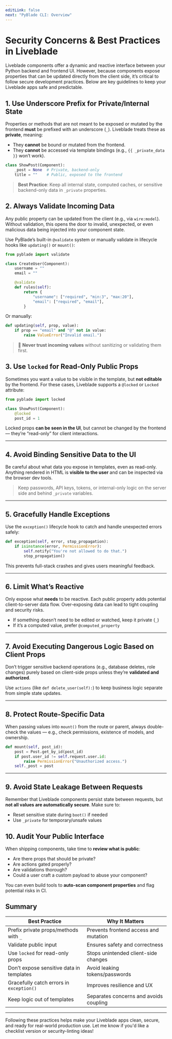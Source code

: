 ```yaml
---
editLink: false
next: "PyBlade CLI: Overview"
---
```


# Security Concerns & Best Practices in Liveblade

Liveblade components offer a dynamic and reactive interface between your Python backend and frontend UI. However, because components expose properties that can be updated directly from the client side, it’s critical to follow secure development practices. Below are key guidelines to keep your Liveblade apps safe and predictable.


## 1. **Use Underscore Prefix for Private/Internal State**

Properties or methods that are not meant to be exposed or mutated by the frontend **must** be prefixed with an underscore (`_`). Liveblade treats these as **private**, meaning:

- They **cannot** be bound or mutated from the frontend.
- They **cannot** be accessed via template bindings (e.g., `{{ _private_data }}` won’t work).

```python
class ShowPost(Component):
    _post = None  # Private, backend-only
    title = ""    # Public, exposed to the frontend
```

> **Best Practice**: Keep all internal state, computed caches, or sensitive backend-only data in `_private` properties.

## 2. **Always Validate Incoming Data**

Any public property can be updated from the client (e.g., via `wire:model`). Without validation, this opens the door to invalid, unexpected, or even malicious data being injected into your component state.

Use PyBlade’s built-in `@validate` system or manually validate in lifecycle hooks like `updating()` or `mount()`:

```python
from pyblade import validate

class CreateUser(Component):
    username = ""
    email = ""

    @validate
    def rules(self):
        return {
            "username": ["required", "min:3", "max:20"],
            "email": ["required", "email"],
        }
```

Or manually:

```python
def updating(self, prop, value):
    if prop == "email" and "@" not in value:
        raise ValueError("Invalid email.")
```

> 🚫 **Never trust incoming values** without sanitizing or validating them first.

## 3. **Use `locked` for Read-Only Public Props**

Sometimes you want a value to be visible in the template, but **not editable** by the frontend. For these cases, Liveblade supports a `@locked` or `Locked` attribute:

```python
from pyblade import locked

class ShowPost(Component):
    @locked
    post_id = 1
```

Locked props **can be seen in the UI**, but cannot be changed by the frontend — they’re “read-only” for client interactions.

---

## 4. **Avoid Binding Sensitive Data to the UI**

Be careful about what data you expose in templates, even as read-only. Anything rendered in HTML is **visible to the user** and can be inspected via the browser dev tools.

> Keep passwords, API keys, tokens, or internal-only logic on the server side and behind `_private` variables.

---

## 5. **Gracefully Handle Exceptions**

Use the `exception()` lifecycle hook to catch and handle unexpected errors safely:

```python
def exception(self, error, stop_propagation):
    if isinstance(error, PermissionError):
        self.notify("You're not allowed to do that.")
        stop_propagation()
```

This prevents full-stack crashes and gives users meaningful feedback.

---

## 6. **Limit What’s Reactive**

Only expose what **needs** to be reactive. Each public property adds potential client-to-server data flow. Over-exposing data can lead to tight coupling and security risks.

- If something doesn’t need to be edited or watched, keep it private (`_`)
- If it’s a computed value, prefer `@computed_property`

---

## 7. **Avoid Executing Dangerous Logic Based on Client Props**

Don’t trigger sensitive backend operations (e.g., database deletes, role changes) purely based on client-side props unless they’re **validated and authorized**.

Use `actions` (like `def delete_user(self):`) to keep business logic separate from simple state updates.

---

## 8. **Protect Route-Specific Data**

When passing values into `mount()` from the route or parent, always double-check the values — e.g., check permissions, existence of models, and ownership.

```python
def mount(self, post_id):
    post = Post.get_by_id(post_id)
    if post.user_id != self.request.user.id:
        raise PermissionError("Unauthorized access.")
    self._post = post
```

---

## 9. **Avoid State Leakage Between Requests**

Remember that Liveblade components persist state between requests, but **not all values are automatically secure**. Make sure to:

- Reset sensitive state during `boot()` if needed
- Use `_private` for temporary/unsafe values

## 10. **Audit Your Public Interface**

When shipping components, take time to **review what is public**:

- Are there props that should be private?
- Are actions gated properly?
- Are validations thorough?
- Could a user craft a custom payload to abuse your component?

You can even build tools to **auto-scan component properties** and flag potential risks in CI.

## Summary

| Best Practice                             | Why It Matters                                      |
|-------------------------------------------|-----------------------------------------------------|
| Prefix private props/methods with `_`     | Prevents frontend access and mutation              |
| Validate public input                     | Ensures safety and correctness                     |
| Use `locked` for read-only props          | Stops unintended client-side changes               |
| Don’t expose sensitive data in templates  | Avoid leaking tokens/passwords                     |
| Gracefully catch errors in `exception()`  | Improves resilience and UX                         |
| Keep logic out of templates               | Separates concerns and avoids coupling             |

---

Following these practices helps make your Liveblade apps clean, secure, and ready for real-world production use. Let me know if you'd like a checklist version or security-linting ideas!
